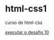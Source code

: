 # html-css1
 curso de html-css

<a href="https://slayercfal.github.io/html-css1/desafios/desafio%2010/index.html">executar o desafio 10 </a>